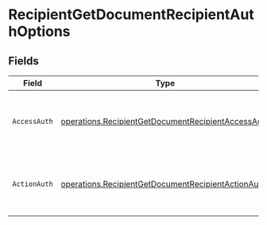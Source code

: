 # RecipientGetDocumentRecipientAuthOptions


## Fields

| Field                                                                                                                    | Type                                                                                                                     | Required                                                                                                                 | Description                                                                                                              |
| ------------------------------------------------------------------------------------------------------------------------ | ------------------------------------------------------------------------------------------------------------------------ | ------------------------------------------------------------------------------------------------------------------------ | ------------------------------------------------------------------------------------------------------------------------ |
| `AccessAuth`                                                                                                             | [operations.RecipientGetDocumentRecipientAccessAuth](../../models/operations/recipientgetdocumentrecipientaccessauth.md) | :heavy_check_mark:                                                                                                       | The type of authentication required for the recipient to access the document.                                            |
| `ActionAuth`                                                                                                             | [operations.RecipientGetDocumentRecipientActionAuth](../../models/operations/recipientgetdocumentrecipientactionauth.md) | :heavy_check_mark:                                                                                                       | The type of authentication required for the recipient to sign the document.                                              |